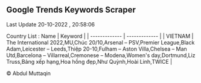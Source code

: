 

## Google Trends Keywords Scraper 
 
Last Update 20-10-2022 , 20:58:06

Country List :
 Name  | Keyword |
| ------------- | ------------- |
| VIETNAM | The International 2022,MU,Chúc 20/10,Arsenal – PSV,Premier League,Black Adam,Leicester – Leeds,Thiệp 20-10,Fulham – Aston Villa,Chelsea – Man Utd,Barcelona – Villarreal,Cremonese – Modena,Women's day,Dortmund,Liz Truss,Bảng xếp hạng,Hoa hồng đẹp,Như Quỳnh,Hoài Linh,TWICE |



© Abdul Muttaqin 

